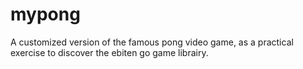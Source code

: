 # mypong
A customized version of the famous pong video game,  as a practical exercise to discover the ebiten go game librairy.
